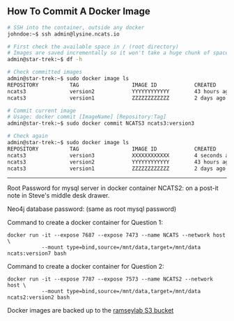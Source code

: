 ## How To Commit A Docker Image

```bash
# SSH into the container, outside any docker
johndoe:~$ ssh admin@lysine.ncats.io

# First check the available space in / (root directory)
# Images are saved incrementally so it won't take a huge chunk of space
admin@star-trek:~$ df -h

# Check committed images
admin@star-trek:~$ sudo docker image ls
REPOSITORY          TAG                 IMAGE ID            CREATED             SIZE
ncats3              version2            YYYYYYYYYYYY        43 hours ago        5.45GB
ncats3              version1            ZZZZZZZZZZZZ        2 days ago          5.45GB

# Commit current image
# Usage: docker commit [ImageName] [Repository:Tag]
admin@star-trek:~$ sudo docker commit NCATS3 ncats3:version3

# Check again
admin@star-trek:~$ sudo docker image ls
REPOSITORY          TAG                 IMAGE ID            CREATED             SIZE
ncats3              version3            XXXXXXXXXXXX        4 seconds ago       5.5GB
ncats3              version2            YYYYYYYYYYYY        43 hours ago        5.45GB
ncats3              version1            ZZZZZZZZZZZZ        2 days ago          5.45GB
```

-----

Root Password for mysql server in docker container NCATS2:  on a post-it note in Steve's middle desk drawer.

Neo4j database password:  (same as root mysql password)

Command to create a docker container for Question 1:

    docker run -it --expose 7687 --expose 7473 --name NCATS --network host \
               --mount type=bind,source=/mnt/data,target=/mnt/data ncats:version7 bash

Command to create a docker container for Question 2:
    
    docker run -it --expose 7787 --expose 7573 --name NCATS2 --network host \
               --mount type=bind,source=/mnt/data,target=/mnt/data ncats2:version2 bash

Docker images are backed up to the [ramseylab S3 bucket](https://s3.console.aws.amazon.com/s3/buckets/ramseylab/ncats/?region=us-west-2&tab=overview)
